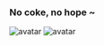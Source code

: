 ### No coke, no hope ~

![avatar](http://baidu.com/pic/doge.png)
![avatar](http://baidu.com/pic/doge.png)
